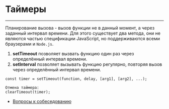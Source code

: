 # Таймеры
____

Планирование вызова - вызов функции не в данный момент, а через заданный интервал времени. Для этого существует два метода, они не являются частью спецификации JavaScript, но поддерживаются всеми браузерами и `Node.js`.

1. **setTimeout** позволяет вызвать функцию один раз через определённый интервал времени.
2. **setInterval** позволяет вызывать функцию регулярно, повторяя вызов через определённый интервал времени.

```
const timer = setTimeout(function, delay, [arg1], [arg2], ...);

Отмена таймера:
clearTimeout(timer);
```

- [Вопросы к собеседованию](../../README.md)